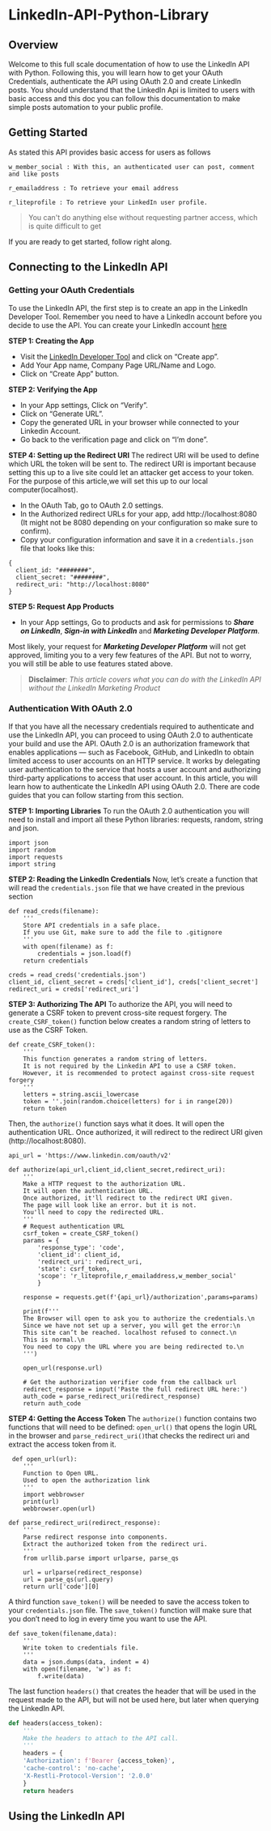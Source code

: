 # LinkedIn-API-Python-Library
## Overview
Welcome to this full scale documentation of how to use the LinkedIn API with Python. Following this, you will learn how to get your OAuth Credentials, authenticate the API using OAuth 2.0 and create LinkedIn posts. You should understand that the LinkedIn Api is limited to users with basic access and this doc you can follow this documentation to make simple posts automation to your public profile.
## Getting Started
As stated this API provides basic access for users as follows
```
w_member_social : With this, an authenticated user can post, comment and like posts
```
```
r_emailaddress : To retrieve your email address
```
```
r_liteprofile : To retrieve your LinkedIn user profile.
```
> You can't do anything else without requesting partner access, which is quite difficult to get

If you are ready to get started, follow right along.

## Connecting to the LinkedIn API

### Getting your OAuth Credentials
To use the LinkedIn API, the first step is to create an app in the LinkedIn Developer Tool. Remember you need to have a LinkedIn account before you decide to use the API. You can create your LinkedIn account [here](https://www.linkedin.com/)

__STEP 1: Creating the App__
- Visit the [LinkedIn Developer Tool](https://www.linkedin.com/developers/) and click on “Create app”.
- Add Your App name, Company Page URL/Name and Logo.
- Click on “Create App” button.

__STEP 2: Verifying the App__
- In your App settings, Click on “Verify”.
- Click on “Generate URL”.
- Copy the generated URL in your browser while connected to your Linkedin Account.
- Go back to the verification page and click on “I’m done”.

__STEP 4: Setting up the Redirect URI__
The redirect URI will be used to define which URL the token will be sent to. The redirect URI is important because setting this up to a live site could let an attacker get access to your token. For the purpose of this article,we will set this up to our local computer(localhost). 
- In the OAuth Tab, go to OAuth 2.0 settings.
- In the Authorized redirect URLs for your app, add http://localhost:8080 (It might not be 8080 depending on your configuration so make sure to confirm).
- Copy your configuration information and save it in a ```credentials.json``` file that looks like this:
```
{
  client_id: "########",
  client_secret: "########",
  redirect_uri: "http://localhost:8080"
}
```
__STEP 5: Request App Products__
- In your App settings, Go to products and ask for permissions to ***Share on LinkedIn***, ***Sign-in with LinkedIn*** and ***Marketing Developer Platform***.

Most likely, your request for ***Marketing Developer Platform*** will not get approved, limiting you to a very few features of the API. But not to worry, you will still be able to use features stated above. 

> __Disclaimer__: _This article covers what you can do with the LinkedIn API without the LinkedIn Marketing Product_

### Authentication With OAuth 2.0
If that you have all the necessary credentials required to authenticate and use the LinkedIn API, you can proceed to using OAuth 2.0 to authenticate your build and use the API. 
OAuth 2.0 is an authorization framework that enables applications — such as Facebook, GitHub, and LinkedIn to obtain limited access to user accounts on an HTTP service. It works by delegating user authentication to the service that hosts a user account and authorizing third-party applications to access that user account.
In this article, you will learn how to authenticate the LinkedIn API using OAuth 2.0. There are code guides that you can follow starting from this section.

__STEP 1: Importing Libraries__
To run the OAuth 2.0 authentication you will need to install and import all these Python libraries: requests, random, string and json.
```
import json
import random
import requests
import string
```

__STEP 2: Reading the LinkedIn Credentials__
Now, let’s create a function that will read the ```credentials.json``` file that we have created in the previous section
```
def read_creds(filename):
    '''
    Store API credentials in a safe place.
    If you use Git, make sure to add the file to .gitignore
    '''
    with open(filename) as f:
        credentials = json.load(f)
    return credentials
 
creds = read_creds('credentials.json')
client_id, client_secret = creds['client_id'], creds['client_secret']
redirect_uri = creds['redirect_uri']
```

__STEP 3: Authorizing The API__
To authorize the API, you will need to generate a CSRF token to prevent cross-site request forgery.
The ```create_CSRF_token()``` function below creates a random string of letters to use as the CSRF Token.

```
def create_CSRF_token():
    '''
    This function generates a random string of letters.
    It is not required by the Linkedin API to use a CSRF token.
    However, it is recommended to protect against cross-site request forgery
    '''
    letters = string.ascii_lowercase
    token = ''.join(random.choice(letters) for i in range(20))
    return token
```

Then, the ```authorize()``` function says what it does. It will open the authentication URL. Once authorized, it will redirect to the redirect URI given (http://localhost:8080).

```
api_url = 'https://www.linkedin.com/oauth/v2'
 
def authorize(api_url,client_id,client_secret,redirect_uri):
    '''
    Make a HTTP request to the authorization URL.
    It will open the authentication URL.
    Once authorized, it'll redirect to the redirect URI given.
    The page will look like an error. but it is not.
    You'll need to copy the redirected URL.
    '''
    # Request authentication URL
    csrf_token = create_CSRF_token()
    params = {
        'response_type': 'code',
        'client_id': client_id,
        'redirect_uri': redirect_uri,
        'state': csrf_token,
        'scope': 'r_liteprofile,r_emailaddress,w_member_social'
        }
 
    response = requests.get(f'{api_url}/authorization',params=params)
 
    print(f'''
    The Browser will open to ask you to authorize the credentials.\n
    Since we have not set up a server, you will get the error:\n
    This site can’t be reached. localhost refused to connect.\n
    This is normal.\n
    You need to copy the URL where you are being redirected to.\n
    ''')
 
    open_url(response.url)
 
    # Get the authorization verifier code from the callback url
    redirect_response = input('Paste the full redirect URL here:')
    auth_code = parse_redirect_uri(redirect_response)
    return auth_code
```
__STEP 4: Getting the Access Token__
The `authorize()` function contains two functions that will need to be defined: `open_url()` that opens the login URL in the browser and `parse_redirect_uri()`that checks the redirect uri and extract the access token from it.

```
 def open_url(url):
    '''
    Function to Open URL.
    Used to open the authorization link
    '''
    import webbrowser
    print(url)
    webbrowser.open(url)
    
def parse_redirect_uri(redirect_response):
    '''
    Parse redirect response into components.
    Extract the authorized token from the redirect uri.
    '''
    from urllib.parse import urlparse, parse_qs
 
    url = urlparse(redirect_response)
    url = parse_qs(url.query)
    return url['code'][0]
```

A third function `save_token()` will be needed to save the access token to your `credentials.json` file. The `save_token()` function will make sure that you don’t need to log in every time you want to use the API.
```
def save_token(filename,data):
    '''
    Write token to credentials file.
    '''
    data = json.dumps(data, indent = 4) 
    with open(filename, 'w') as f: 
        f.write(data)
```
The last function `headers()` that creates the header that will be used in the request made to the API, but will not be used here, but later when querying the LinkedIn API.
```python
def headers(access_token):
    '''
    Make the headers to attach to the API call.
    '''
    headers = {
    'Authorization': f'Bearer {access_token}',
    'cache-control': 'no-cache',
    'X-Restli-Protocol-Version': '2.0.0'
    }
    return headers
```
    














## Using the LinkedIn API
